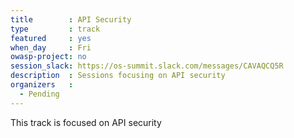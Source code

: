 ```yaml
---
title        : API Security
type         : track
featured     : yes
when_day     : Fri
owasp-project: no
session_slack: https://os-summit.slack.com/messages/CAVAQCQ5R
description  : Sessions focusing on API security
organizers   :
  - Pending
---
```


This track is focused on API security
